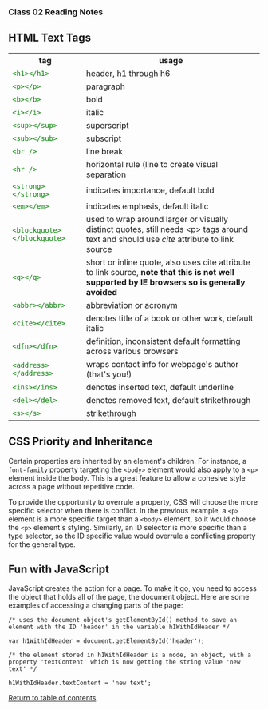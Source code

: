 ### Class 02 Reading Notes

## HTML Text Tags

<!-- experimenting with <code> tags found at http://web.simmons.edu/~grabiner/comm244/weekfour/code-test.html -->
<!-- doesn't do anything significant here because the text is already monospace, so I'm styling it -->
<table>
  <tr>
    <th>tag</th>
    <th>usage</th>
  </tr>
  <tr>
    <td><code style="color: green;">&lt;h1&gt;&lt;/h1&gt;</code></td>
    <td>header, h1 through h6</td>
  </tr>
  <tr>
    <td><code style="color: green;">&lt;p&gt;&lt;/p&gt;</code></td>
    <td>paragraph</td>
  </tr>
  <tr>
    <td><code style="color: green;">&lt;b&gt;&lt;/b&gt;</code></td>
    <td>bold</td>
  </tr>
  <tr>
    <td><code style="color: green;">&lt;i&gt;&lt;/i&gt;</code></td>
    <td>italic</td>
  </tr>
  <tr>
    <td><code style="color: green;">&lt;sup&gt;&lt;/sup&gt;</code></td>
    <td>superscript</td>
  </tr>
  <tr>
    <td><code style="color: green;">&lt;sub&gt;&lt;/sub&gt;</code></td>
    <td>subscript</td>
  </tr>
  <tr>
    <td><code style="color: green;">&lt;br /&gt;</code></td>
    <td>line break</td>
  </tr>
  <tr>
    <td><code style="color: green;">&lt;hr /&gt;</code></td>
    <td>horizontal rule (line to create visual separation</td>
  </tr>
  <tr>
    <td><code style="color: green;">&lt;strong&gt;&lt;/strong&gt;</code></td>
    <td>indicates importance, default bold</td>
  </tr>
  <tr>
    <td><code style="color: green;">&lt;em&gt;&lt;/em&gt;</code></td>
    <td>indicates emphasis, default italic</td>
  </tr>
  <tr>
    <td><code style="color: green;">&lt;blockquote&gt;&lt;/blockquote&gt;</code></td>
    <td>used to wrap around larger or visually distinct quotes, still needs &lt;p&gt; tags around text and should use <i>cite</i> attribute to link source</td>
  </tr>
  <tr>
    <td><code style="color: green;">&lt;q&gt;&lt;/q&gt;</code></td>
    <td>short or inline quote, also uses cite attribute to link source, <strong>note that this is not well supported by IE browsers so is generally avoided</strong></td>
  </tr>
  <tr>
    <td><code style="color: green;">&lt;abbr&gt;&lt;/abbr&gt;</code></td>
    <td>abbreviation or acronym</td>
  </tr>
  <tr>
    <td><code style="color: green;">&lt;cite&gt;&lt;/cite&gt;</code></td>
    <td>denotes title of a book or other work, default italic</td>
  </tr>
  <tr>
    <td><code style="color: green;">&lt;dfn&gt;&lt;/dfn&gt;</code></td>
    <td>definition, inconsistent default formatting across various browsers</td>
  </tr>
  <tr>
    <td><code style="color: green;">&lt;address&gt;&lt;/address&gt;</code></td>
    <td>wraps contact info for webpage's author (that's you!)</td>
  </tr>
  <tr>
    <td><code style="color: green;">&lt;ins&gt;&lt;/ins&gt;</code></td>
    <td>denotes inserted text, default underline</td>
  </tr>
  <tr>
    <td><code style="color: green;">&lt;del&gt;&lt;/del&gt;</code></td>
    <td>denotes removed text, default strikethrough</td>
  </tr>
  <tr>
    <td><code style="color: green;">&lt;s&gt;&lt;/s&gt;</code></td>
    <td>strikethrough</td>
  </tr>
</table>

## CSS Priority and Inheritance

Certain properties are inherited by an element's children. For instance, a `font-family` property targeting the `<body>` element would also apply to a `<p>` element inside the body. This is a great feature to allow a cohesive style across a page without repetitive code.

To provide the opportunity to overrule a property, CSS will choose the more specific selector when there is conflict. In the previous example, a `<p>` element is a more specific target than a `<body>` element, so it would choose the `<p>` element's styling. Similarly, an ID selector is more specific than a type selector, so the ID specific value would overrule a conflicting property for the general type.

## Fun with JavaScript

JavaScript creates the action for a page. To make it go, you need to access the object that holds all of the page, the document object. Here are some examples of accessing a changing parts of the page:

```
/* uses the document object's getElementById() method to save an element with the ID 'header' in the variable h1WithIdHeader */

var h1WithIdHeader = document.getElementById('header');
```

```
/* the element stored in h1WithIdHeader is a node, an object, with a property 'textContent' which is now getting the string value 'new text' */

h1WithIdHeader.textContent = 'new text';
```

[Return to table of contents](../README.md)
